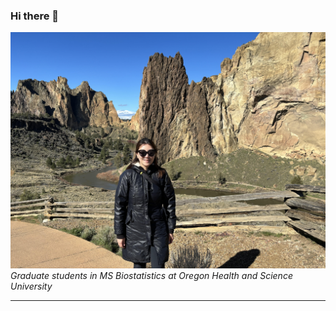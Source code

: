 ### Hi there 👋

![profile](emily-image.jpg)
*Graduate students in MS Biostatistics at Oregon Health and Science University*

---
